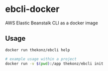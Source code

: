 # ebcli-docker

AWS Elastic Beanstalk CLI as a docker image

## Usage

```bash
docker run thekonz/ebcli help

# example usage within a project
docker run -v $(pwd):/app thekonz/ebcli init
```
